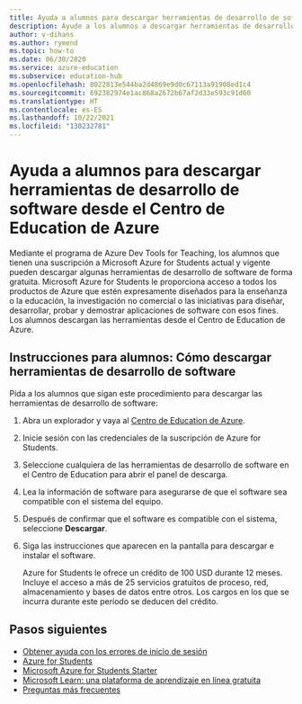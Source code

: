 ```yaml
---
title: Ayuda a alumnos para descargar herramientas de desarrollo de software desde el Centro de Education de Azure
description: Ayude a los alumnos a descargar herramientas de desarrollo de software desde el Centro de Education de Azure a través del programa Azure Dev Tools for Teaching.
author: v-dihans
ms.author: rymend
ms.topic: how-to
ms.date: 06/30/2020
ms.service: azure-education
ms.subservice: education-hub
ms.openlocfilehash: 8022813e544ba2d4869e9d0c67113a91908ed1c4
ms.sourcegitcommit: 692382974e1ac868a2672b67af2d33e593c91d60
ms.translationtype: HT
ms.contentlocale: es-ES
ms.lasthandoff: 10/22/2021
ms.locfileid: "130232781"
---
```

# <a name="help-students-download-software-developer-tools-from-the-azure-education-hub"></a>Ayuda a alumnos para descargar herramientas de desarrollo de software desde el Centro de Education de Azure

Mediante el programa de Azure Dev Tools for Teaching, los alumnos que tienen una suscripción a Microsoft Azure for Students actual y vigente pueden descargar algunas herramientas de desarrollo de software de forma gratuita. Microsoft Azure for Students le proporciona acceso a todos los productos de Azure que estén expresamente diseñados para la enseñanza o la educación, la investigación no comercial o las iniciativas para diseñar, desarrollar, probar y demostrar aplicaciones de software con esos fines. Los alumnos descargan las herramientas desde el Centro de Education de Azure.

## <a name="instructions-for-students-how-to-download-software-developer-tools"></a>Instrucciones para alumnos: Cómo descargar herramientas de desarrollo de software

Pida a los alumnos que sigan este procedimiento para descargar las herramientas de desarrollo de software:

1. Abra un explorador y vaya al [Centro de Education de Azure](https://ms.portal.azure.com/#blade/Microsoft_Azure_Education/EducationMenuBlade/software).
1. Inicie sesión con las credenciales de la suscripción de Azure for Students.
1. Seleccione cualquiera de las herramientas de desarrollo de software en el Centro de Education para abrir el panel de descarga.
1. Lea la información de software para asegurarse de que el software sea compatible con el sistema del equipo.
1. Después de confirmar que el software es compatible con el sistema, seleccione **Descargar**.
1. Siga las instrucciones que aparecen en la pantalla para descargar e instalar el software.

   Azure for Students le ofrece un crédito de 100 USD durante 12 meses. Incluye el acceso a más de 25 servicios gratuitos de proceso, red, almacenamiento y bases de datos entre otros. Los cargos en los que se incurra durante este período se deducen del crédito. 


## <a name="next-steps"></a>Pasos siguientes
- [Obtener ayuda con los errores de inicio de sesión](troubleshoot-login.md)
- [Azure for Students](azure-students-program.md)
- [Microsoft Azure for Students Starter](azure-students-starter-program.md)
- [Microsoft Learn: una plataforma de aprendizaje en línea gratuita](/learn/)
- [Preguntas más frecuentes](./program-faq.yml)
